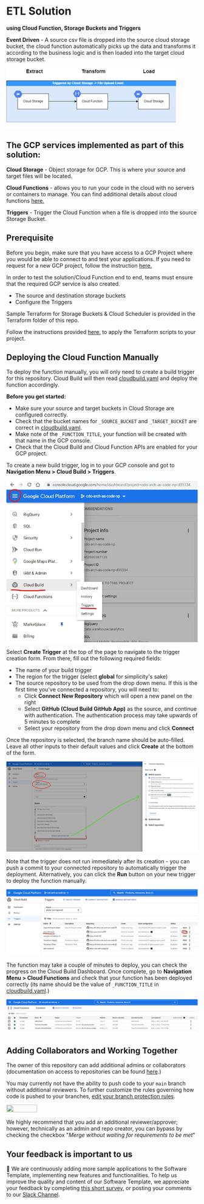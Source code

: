 # ETL Solution 
**using Cloud Function, Storage Buckets and Triggers**

**Event Driven** - A source csv file is dropped into the source cloud storage bucket, the cloud function automatically picks up the data and transforms it according to the business logic and is then loaded into the target cloud storage bucket.

![High level ETL Solution Diagram](docs/etl-options.png)

## The GCP services implemented as part of this solution:

**Cloud Storage** - Object storage for GCP. This is where your source and target files will be located.

**Cloud Functions** - allows you to run your code in the cloud with no servers or containers to manage. You can find additional details about cloud functions [here.](https://cloud.google.com/functions#section-9)

**Triggers** - Trigger the Cloud Function when a file is dropped into the source Storage Bucket.

## Prerequisite

Before you begin, make sure that you have access to a GCP Project where you would be able to connect to and test your applications. If you need to request for a new GCP project, follow the instruction [here.](https://onboard.cloudapps.telus.com/onboard/home)

In order to test the solution/Cloud Function end to end, teams must ensure that the required GCP service is also created.

- The source and destination storage buckets
- Configure the Triggers

Sample Terraform for Storage Buckets & Cloud Scheduler is provided in the Terraform folder of this repo.

Follow the instructions provided [here.](https://simplify.telus.com/docs/developer-docs/docs/topics/applying-terraform-configuration-in-gcp-6e4wBLR5Je9aP5Vd8y70vA.md) to apply the Terraform scripts to your project. 


## Deploying the Cloud Function Manually

To deploy the function manually, you will only need to create a build trigger for this repository. Cloud Build will then read [cloudbuild.yaml](cloudbuild.yaml) and
deploy the function accordingly.

**Before you get started:**
- Make sure your source and target buckets in Cloud Storage are configured correctly.
- Check that the bucket names for `_SOURCE_BUCKET` and `_TARGET_BUCKET` are correct in [cloudbuild.yaml](cloudbuild.yaml).
- Make note of the `_FUNCTION_TITLE`, your function will be created with that name in the GCP console.
- Check that the Cloud Build and Cloud Function APIs are enabled for your GCP project.

To create a new build trigger, log in to your GCP console and got to **Navigation Menu > Cloud Build > Triggers**.

![alt text](docs/triggerNav.jpg)

Select **Create Trigger** at the top of the page to navigate to the trigger creation form. From there, fill out the following required fields:
- The name of your build trigger
- The region for the trigger (select **global** for simplicity's sake)
- The source repository to be used from the drop down menu. If this is the first time you've connected a repository, you will need to:
  - Click **Connect New Repository** which will open a new panel on the right
  - Select **GitHub (Cloud Build GitHub App)** as the source, and continue with authentication. The authentication process may take upwards of 5 minutes to complete
  - Select your repository from the drop down menu and click **Connect**

Once the repository is selected, the branch name should be auto-filled. Leave all other inputs to their default values and click **Create** at the bottom of the form.

![alt text](docs/triggerCreate.jpg)

Note that the trigger does not run immediately after its creation - you can push a commit to your connected repository to automatically trigger the deployment. Alternatively,
you can click the **Run** button on your new trigger to deploy the function manually.

![alt text](docs/triggerRun.jpg)

The function may take a couple of minutes to deploy, you can check the progress on the Cloud Build Dashboard. Once complete, go to **Navigation Menu > Cloud Functions** and
check that your function has been deployed correctly (its name should be the value of `_FUNCTION_TITLE` in [cloudbuild.yaml](cloudbuild.yaml).)

![alt text](docs/triggerDeployed.jpg)

## Adding Collaborators and Working Together
The owner of this repository can add additional admins or collaborators (documentation on access to repositories can be found [here](https://docs.github.com/en/organizations/managing-access-to-your-organizations-repositories/repository-roles-for-an-organization).)

You may currently not have the ability to push code to your `main` branch without additional reviewers. To further customize the rules governing how code is pushed to your branches, [edit your branch protection rules](https://docs.github.com/en/repositories/configuring-branches-and-merges-in-your-repository/defining-the-mergeability-of-pull-requests/managing-a-branch-protection-rule).

<img src="https://user-images.githubusercontent.com/50889765/191091612-071ccdd1-a4c9-4910-b10a-055c44180ef5.png" width=40% height=40% />

We highly recommend that you add an additional reviewer/approver; however, technically as an admin and repo creator, you can bypass by checking the checkbox "*Merge without waiting for requirements to be met*"

## Your feedback is important to us
📝 We are continuously adding more sample applications to the Software Template, implementing new features and functionalities. To help us improve the quality and content of our Software Template, we appreciate your feedback by completing [this short survey](https://forms.gle/UbotjxDVsDmTB3D16), or posting your comments to our [Slack Channel](https://telus-cdo.slack.com/archives/C02KRKNFA2J).
